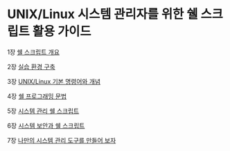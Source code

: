 # UNIX/Linux 시스템 관리자를 위한 쉘 스크립트 활용 가이드

1장 [쉘 스크립트 개요](docs/ch01.md)

2장 [실습 환경 구축](docs/ch02.md)

3장 [UNIX/Linux 기본 명령어와 개념](docs/ch03.md)

4장 [쉘 프로그래밍 문법](docs/ch04.md)

5장 [시스템 관리 쉘 스크립트](docs/ch05.md)

6장 [시스템 보안과 쉘 스크립트](docs/ch06.md)

7장 [나만의 시스템 관리 도구를 만들어 보자](docs/ch07.md)